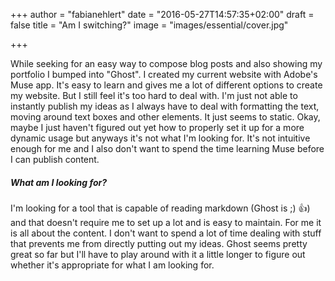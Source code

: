 +++
author = "fabianehlert"
date = "2016-05-27T14:57:35+02:00"
draft = false
title = "Am I switching?"
image = "images/essential/cover.jpg"

+++

While seeking for an easy way to compose blog posts and also showing my portfolio I bumped into "Ghost".
I created my current website with Adobe's Muse app. It's easy to learn and gives me a lot of different options to create my website. But I still feel it's too hard to deal with. I'm just not able to instantly publish my ideas as I always have to deal with formatting the text, moving around text boxes and other elements. It just seems to static. Okay, maybe I just haven't figured out yet how to properly set it up for a more dynamic usage but anyways it's not what I'm looking for. It's not intuitive enough for me and I also don't want to spend the time learning Muse before I can publish content.

##### What am I looking for?
I'm looking for a tool that is capable of reading markdown (Ghost is ;) 👍) and that doesn't require me to set up a lot and is easy to maintain. For me it is all about the content. I don't want to spend a lot of time dealing with stuff that prevents me from directly putting out my ideas. Ghost seems pretty great so far but I'll have to play around with it a little longer to figure out whether it's appropriate for what I am looking for.
